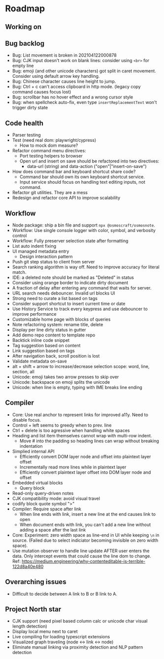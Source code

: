 # Roadmap

## Working on

## Bug backlog

- Bug: List movement is broken in 202104122000878
- Bug: CJK input doesn't work on blank lines: consider using `<br>` for empty line
- Bug: emoji (and other unicode characters) got split in caret movement. Consider using default arrow key handling.
- Bug: Chinese character causes line height to jump.
- Bug: Ctrl + c can't access clipboard in http mode. (legacy copy command causes focus lost)
- Bug: scrollbar has no hover effect and a wrong cursor style
- Bug: when spellcheck auto-fix, even type `insertReplacementText` won't trigger dirty state

## Code health

- Parser testing
- Test (need real dom: playwright/cypress)
  - How to mock dom measure?
- Refactor command menu directives:
  - Port testing helpers to browser
  - Open url and insert on save should be refactored into two directives:
    - data-url (string) and data-action ("open"|"insert-on-save")
- How does command bar and keyboard shortcut share code?
  - Command bar should own its own keyboard shortcut service.
  - Input service should focus on handling text editing inputs, not command.
- Refactor git utilities. They are a mess
- Redesign and refactor core API to improve scalability

## Workflow

- Node package: ship a bin file and support `npx @osmoscraft/osmosnote`.
- Workflow: Use single console logger with color, symbol, and verbosity control
- Workflow: Fully preserver selection state after formatting
- List auto indent fixing
- UI managed metadata entry
  - Design interaction pattern
- Push git step status to client from server
- Search ranking algorithm is way off. Need to improve accuracy for literal match.
- IDE: a deleted note should be marked as "Deleted" in status
- Consider using orange border to indicate dirty document
- A fraction of delay after entering any command that waits for server.
- URL search needs debouncer. Invalid url blocks UI
- Strong need to curate a list based on tags
- Consider support shortcut to insert current time or date
- Use History Service to track every keypress and use debouncer to improve performance
- Customizable home page with blocks of queries
- Note refactoring system: rename title, delete
- Display per line dirty status in gutter
- Add demo repo content to template repo
- Backtick inline code snippet
- Tag suggestion based on content
- Link suggestion based on tags
- After navigation back, scroll position is lost
- Validate metadata on-save
- alt + shift + arrow to increase/decrease selection scope: word, line, section, all
- Unicode: emoji takes two arrow presses to skip over
- Unicode: backspace on emoji splits the unicode
- Unicode: when line is empty, typing with IME breaks line ending

## Compiler

- Core: Use real anchor to represent links for improved a11y. Need to disable focus.
- Control + left seems to greedy when to prev. line
- Ctrl + delete is too agressive when handling white spaces
- Heading and list item themselves cannot wrap with multi-row indent.
  - Move # into the padding so heading lines can wrap without breaking indentation
- Simplied internal API
  - Efficiently convert DOM layer node and offset into plaintext layer offset
  - Incrementally read more lines while in plaintext layer
  - Efficiently convert plaintext layer offset into DOM layer node and offset
- Embedded virtual blocks
  - Query block
- Read-only query-driven notes
- CJK compatibility mode: avoid visual travel
- codify block quote symbol ">"
- Compiler: Require space after link
  - When line ends with link, insert a new line at the end causes link to open
  - When document ends with link, you can't add a new line without adding a space after the last link
- Core: Experiment: zero width space as line-end in UI while keeping `\n` in source. (Failed due to select indiciator becoming invisible on zero width space).
- Use mutation observer to handle line update AFTER user enters the data. Only intercept events that could cause the line dom to change. Ref: https://medium.engineering/why-contenteditable-is-terrible-122d8a40e480

## Overarching issues

- Difficult to decide between A link to B or B link to A.

## Project North star

- CJK support (need pixel based column calc or unicode char visual length detection)
- Display local menu next to caret
- Live compiling for loading typescript extensions
- Visualized graph traveling (node <-> link <-> node)
- Eliminate manual linking via proximity detection and NLP pattern detection
